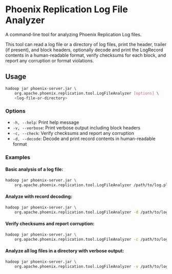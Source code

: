 <!--
Licensed to the Apache Software Foundation (ASF) under one or more
contributor license agreements.  See the NOTICE file distributed with
this work for additional information regarding copyright ownership.
The ASF licenses this file to You under the Apache License, Version 2.0
(the "License"); you may not use this file except in compliance with
the License.  You may obtain a copy of the License at

http://www.apache.org/licenses/LICENSE-2.0

Unless required by applicable law or agreed to in writing, software
distributed under the License is distributed on an "AS IS" BASIS,
WITHOUT WARRANTIES OR CONDITIONS OF ANY KIND, either express or implied.
See the License for the specific language governing permissions and
limitations under the License.
-->

# Phoenix Replication Log File Analyzer

A command-line tool for analyzing Phoenix Replication Log files.

This tool can read a log file or a directory of log files, print the header,
trailer (if present), and block headers, optionally decode and print the
LogRecord contents in a human-readable format, verify checksums for each block,
and report any corruption or format violations.

## Usage

```bash
hadoop jar phoenix-server.jar \
    org.apache.phoenix.replication.tool.LogFileAnalyzer [options] \
    <log-file-or-directory>
```

### Options

- `-h, --help`: Print help message
- `-v, --verbose`: Print verbose output including block headers
- `-c, --check`: Verify checksums and report any corruption
- `-d, --decode`: Decode and print record contents in human-readable format

### Examples

#### Basic analysis of a log file:

```bash
hadoop jar phoenix-server.jar \
    org.apache.phoenix.replication.tool.LogFileAnalyzer /path/to/log.plog
```

#### Analyze with record decoding:

```bash
hadoop jar phoenix-server.jar \
    org.apache.phoenix.replication.tool.LogFileAnalyzer -d /path/to/log.plog
```

#### Verify checksums and report corruption:

```bash
hadoop jar phoenix-server.jar \
    org.apache.phoenix.replication.tool.LogFileAnalyzer -c /path/to/log.plog
```

#### Analyze all log files in a directory with verbose output:

```bash
hadoop jar phoenix-server.jar \
    org.apache.phoenix.replication.tool.LogFileAnalyzer -v /path/to/logs/
```
